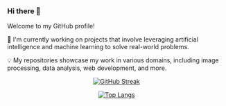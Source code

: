### Hi there 👋




Welcome to my GitHub profile!

🔭 I'm currently working on projects that involve leveraging artificial intelligence and machine learning to solve real-world problems.

💡 My repositories showcase my work in various domains, including image processing, data analysis, web development, and more.
<div align="center">


[![GitHub Streak](http://github-readme-streak-stats.herokuapp.com?user=shivamkapoor172002&theme=dark)](https://git.io/streak-stats)

[![Top Langs](https://github-readme-stats.vercel.app/api/top-langs/?username=shivamkapoor172002&layout=compact&theme=dark)](https://github.com/anuraghazra/github-readme-stats)


</div>

</div>

